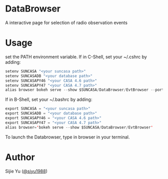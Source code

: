 # DataBrowser
A interactive page for selection of radio observation events

# Usage
set the PATH environment variable.
If in C-Shell, set your ~/.cshrc by adding:

```swift
setenv SUNCASA "<your suncasa path>"
setenv SUNCASADB "<your database path>"
setenv SUNCASAPY46 "<your CASA 4.6 path>"
setenv SUNCASAPY47 "<your CASA 4.7 path>"
alias browser bokeh serve --show $SUNCASA/DataBrowser/EvtBrowser --port `netstat -atn | awk ' /tcp/ {printf("%s\\\\\\\\\\\\\\\\n",substr($4,index($4,":")+1,length($4) )) }' | sed -e "s/://g" | sort -rnu | awk '{array [$1] = $1} END {i=32768; again=1; while (again == 1) {if (array[i] == i) {i=i+1} else {print i; again=0}}}'`
```

If in B-Shell, set your ~/.bashrc by adding:
```swift
export SUNCASA = "<your suncasa path>"
export SUNCASADB = "<your database path>"
export SUNCASAPY46 = "<your CASA 4.6 path>"
export SUNCASAPY47 = "<your CASA 4.7 path>"
alias browser='bokeh serve --show $SUNCASA/DataBrowser/EvtBrowser'
```

To launch the Databrowser, type in browser in your terminal.

# Author
Sijie Yu ([@sjyu1988](https://github.com/sjyu1988))
